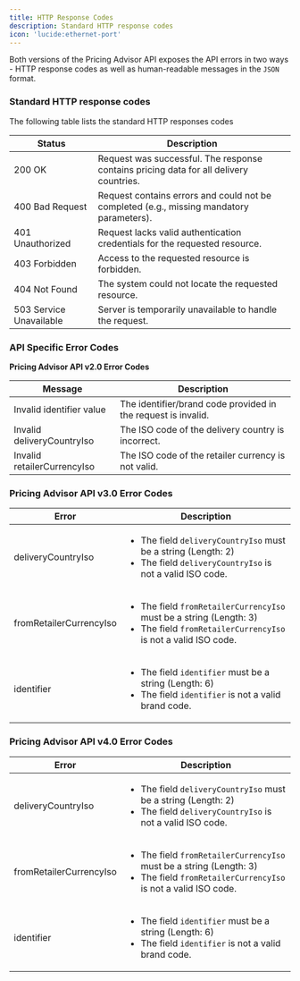 ```yaml
---
title: HTTP Response Codes
description: Standard HTTP response codes
icon: 'lucide:ethernet-port'
---
```


Both versions of the Pricing Advisor API exposes the API errors in two ways - HTTP response codes as well as human-readable messages in the `JSON` format.

### Standard HTTP response codes

The following table lists the standard HTTP responses codes

<div class="overflow-x-auto rounded-xl border border-neutral-200 dark:border-neutral-700">
  <table class="min-w-full table-auto text-sm text-left text-neutral-700 dark:text-neutral-200">
    <thead class="bg-neutral-100 dark:bg-neutral-800">
      <tr>
        <th class="px-4 py-3 font-semibold text-neutral-800 dark:text-neutral-100">Status</th>
        <th class="px-4 py-3 font-semibold text-neutral-800 dark:text-neutral-100">Description</th>
      </tr>
    </thead>
    <tbody class="divide-y divide-neutral-200 dark:divide-neutral-700">
      <tr>
        <td class="px-4 py-2">
          <span class="inline-flex items-center rounded-full bg-green-100 text-green-800 dark:bg-green-900 dark:text-green-200 px-3 py-1 text-xs font-medium">
            200 OK
          </span>
        </td>
        <td class="px-4 py-2">Request was successful. The response contains pricing data for all delivery countries.</td>
      </tr>
      <tr>
        <td class="px-4 py-2">
          <span class="inline-flex items-center rounded-full bg-yellow-100 text-yellow-800 dark:bg-yellow-900 dark:text-yellow-200 px-3 py-1 text-xs font-medium">
            400 Bad Request
          </span>
        </td>
        <td class="px-4 py-2">Request contains errors and could not be completed (e.g., missing mandatory parameters).</td>
      </tr>
      <tr>
        <td class="px-4 py-2">
          <span class="inline-flex items-center rounded-full bg-orange-100 text-orange-800 dark:bg-orange-900 dark:text-orange-200 px-3 py-1 text-xs font-medium">
            401 Unauthorized
          </span>
        </td>
        <td class="px-4 py-2">Request lacks valid authentication credentials for the requested resource.</td>
      </tr>
      <tr>
        <td class="px-4 py-2">
          <span class="inline-flex items-center rounded-full bg-rose-100 text-rose-800 dark:bg-rose-900 dark:text-rose-200 px-3 py-1 text-xs font-medium">
            403 Forbidden
          </span>
        </td>
        <td class="px-4 py-2">Access to the requested resource is forbidden.</td>
      </tr>
      <tr>
        <td class="px-4 py-2">
          <span class="inline-flex items-center rounded-full bg-red-100 text-red-800 dark:bg-red-900 dark:text-red-200 px-3 py-1 text-xs font-medium">
            404 Not Found
          </span>
        </td>
        <td class="px-4 py-2">The system could not locate the requested resource.</td>
      </tr>
      <tr>
        <td class="px-4 py-2">
          <span class="inline-flex items-center rounded-full bg-gray-200 text-gray-900 dark:bg-gray-700 dark:text-gray-100 px-3 py-1 text-xs font-medium">
            503 Service Unavailable
          </span>
        </td>
        <td class="px-4 py-2">Server is temporarily unavailable to handle the request.</td>
      </tr>
    </tbody>
  </table>
</div>

### API Specific Error Codes

**Pricing Advisor API v2.0 Error Codes**

<div class="overflow-x-auto rounded-xl border border-neutral-200 dark:border-neutral-700">
  <table class="min-w-full table-auto text-sm text-left text-neutral-700 dark:text-neutral-200">
    <thead class="bg-neutral-100 dark:bg-neutral-800">
      <tr>
        <th class="px-4 py-3 font-semibold text-neutral-800 dark:text-neutral-100">Message</th>
        <th class="px-4 py-3 font-semibold text-neutral-800 dark:text-neutral-100">Description</th>
      </tr>
    </thead>
    <tbody class="divide-y divide-neutral-200 dark:divide-neutral-700">
      <tr>
        <td class="px-4 py-2">
          <span class="inline-flex items-center rounded-full bg-rose-100 text-rose-800 dark:bg-rose-900 dark:text-rose-200 px-3 py-1 text-xs font-medium">
            Invalid identifier value
          </span>
        </td>
        <td class="px-4 py-2">The identifier/brand code provided in the request is invalid.</td>
      </tr>
      <tr>
        <td class="px-4 py-2">
          <span class="inline-flex items-center rounded-full bg-amber-100 text-amber-800 dark:bg-amber-900 dark:text-amber-200 px-3 py-1 text-xs font-medium">
            Invalid deliveryCountryIso
          </span>
        </td>
        <td class="px-4 py-2">The ISO code of the delivery country is incorrect.</td>
      </tr>
      <tr>
        <td class="px-4 py-2">
          <span class="inline-flex items-center rounded-full bg-yellow-100 text-yellow-800 dark:bg-yellow-900 dark:text-yellow-200 px-3 py-1 text-xs font-medium">
            Invalid retailerCurrencyIso
          </span>
        </td>
        <td class="px-4 py-2">The ISO code of the retailer currency is not valid.</td>
      </tr>
    </tbody>
  </table>
</div>

### Pricing Advisor API v3.0 Error Codes

<div class="overflow-x-auto rounded-xl border border-neutral-200 dark:border-neutral-700">
  <table class="min-w-full table-auto text-sm text-left text-neutral-700 dark:text-neutral-200">
    <thead class="bg-neutral-100 dark:bg-neutral-800">
      <tr>
        <th class="px-4 py-3 font-semibold text-neutral-800 dark:text-neutral-100">Error</th>
        <th class="px-4 py-3 font-semibold text-neutral-800 dark:text-neutral-100">Description</th>
      </tr>
    </thead>
    <tbody class="divide-y divide-neutral-200 dark:divide-neutral-700">
      <tr>
        <td class="px-4 py-2 align-top">
          <span class="inline-flex items-center rounded-full bg-blue-100 text-blue-800 dark:bg-blue-900 dark:text-blue-200 px-3 py-1 text-xs font-medium">
            deliveryCountryIso
          </span>
        </td>
        <td class="px-4 py-2">
          <ul class="list-disc pl-5 space-y-1">
            <li>The field <code>deliveryCountryIso</code> must be a string (Length: 2)</li>
            <li>The field <code>deliveryCountryIso</code> is not a valid ISO code.</li>
          </ul>
        </td>
      </tr>
      <tr>
        <td class="px-4 py-2 align-top">
          <span class="inline-flex items-center rounded-full bg-teal-100 text-teal-800 dark:bg-teal-900 dark:text-teal-200 px-3 py-1 text-xs font-medium">
            fromRetailerCurrencyIso
          </span>
        </td>
        <td class="px-4 py-2">
          <ul class="list-disc pl-5 space-y-1">
            <li>The field <code>fromRetailerCurrencyIso</code> must be a string (Length: 3)</li>
            <li>The field <code>fromRetailerCurrencyIso</code> is not a valid ISO code.</li>
          </ul>
        </td>
      </tr>
      <tr>
        <td class="px-4 py-2 align-top">
          <span class="inline-flex items-center rounded-full bg-rose-100 text-rose-800 dark:bg-rose-900 dark:text-rose-200 px-3 py-1 text-xs font-medium">
            identifier
          </span>
        </td>
        <td class="px-4 py-2">
          <ul class="list-disc pl-5 space-y-1">
            <li>The field <code>identifier</code> must be a string (Length: 6)</li>
            <li>The field <code>identifier</code> is not a valid brand code.</li>
          </ul>
        </td>
      </tr>
    </tbody>
  </table>
</div>

### Pricing Advisor API v4.0 Error Codes

<div class="overflow-x-auto rounded-xl border border-neutral-200 dark:border-neutral-700">
  <table class="min-w-full table-auto text-sm text-left text-neutral-700 dark:text-neutral-200">
    <thead class="bg-neutral-100 dark:bg-neutral-800">
      <tr>
        <th class="px-4 py-3 font-semibold text-neutral-800 dark:text-neutral-100">Error</th>
        <th class="px-4 py-3 font-semibold text-neutral-800 dark:text-neutral-100">Description</th>
      </tr>
    </thead>
    <tbody class="divide-y divide-neutral-200 dark:divide-neutral-700">
      <tr>
        <td class="px-4 py-2 align-top">
          <span class="inline-flex items-center rounded-full bg-blue-100 text-blue-800 dark:bg-blue-900 dark:text-blue-200 px-3 py-1 text-xs font-medium">
            deliveryCountryIso
          </span>
        </td>
        <td class="px-4 py-2">
          <ul class="list-disc pl-5 space-y-1">
            <li>The field <code>deliveryCountryIso</code> must be a string (Length: 2)</li>
            <li>The field <code>deliveryCountryIso</code> is not a valid ISO code.</li>
          </ul>
        </td>
      </tr>
      <tr>
        <td class="px-4 py-2 align-top">
          <span class="inline-flex items-center rounded-full bg-teal-100 text-teal-800 dark:bg-teal-900 dark:text-teal-200 px-3 py-1 text-xs font-medium">
            fromRetailerCurrencyIso
          </span>
        </td>
        <td class="px-4 py-2">
          <ul class="list-disc pl-5 space-y-1">
            <li>The field <code>fromRetailerCurrencyIso</code> must be a string (Length: 3)</li>
            <li>The field <code>fromRetailerCurrencyIso</code> is not a valid ISO code.</li>
          </ul>
        </td>
      </tr>
      <tr>
        <td class="px-4 py-2 align-top">
          <span class="inline-flex items-center rounded-full bg-rose-100 text-rose-800 dark:bg-rose-900 dark:text-rose-200 px-3 py-1 text-xs font-medium">
            identifier
          </span>
        </td>
        <td class="px-4 py-2">
          <ul class="list-disc pl-5 space-y-1">
            <li>The field <code>identifier</code> must be a string (Length: 6)</li>
            <li>The field <code>identifier</code> is not a valid brand code.</li>
          </ul>
        </td>
      </tr>
    </tbody>
  </table>
</div>




